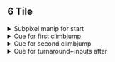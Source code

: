 ## 6 Tile

<details>
<summary>Subpixel manip for start</summary>
Do two crouch jumps and then a fulljump into full climbjump then climb down, then press left for a frame.
<video src="https://github.com/kaizobuzz/gal-lery-collab-strat-doc/levels/ruins_of_temple/images/6tilesubpixelmanip.mp4" width="320" height="240" controls></video>
</details>

<details>
<summary>Cue for first climbjump</summary> 

With hitboxes
<img src="https://github.com/kaizobuzz/gal-lery-collab-strat-doc/levels/ruins_of_temple/images/climbjump1hitboxes"></img>
Without hitboxes
<img src="https://github.com/kaizobuzz/gal-lery-collab-strat-doc/levels/ruins_of_temple/images/climbjump1wohitboxes"></img>
</details>

<details>
<summary>Cue for second climbjump</summary>

With hitboxes
<img src="https://github.com/kaizobuzz/gal-lery-collab-strat-doc/levels/ruins_of_temple/images/climbjump2hitboxes"></img>
Without hitboxes
<img src="https://github.com/kaizobuzz/gal-lery-collab-strat-doc/levels/ruins_of_temple/images/climbjump2wohitboxes"></img>
</details>

<details>
<summary>Cue for turnaround+inputs after</summary>

With hitboxes
<img src="https://github.com/kaizobuzz/gal-lery-collab-strat-doc/levels/ruins_of_temple/images/climbjump3hitboxes"></img>
Without hitboxes
<img src="https://github.com/kaizobuzz/gal-lery-collab-strat-doc/levels/ruins_of_temple/images/climbjump3wohitboxes"></img>

</details>
